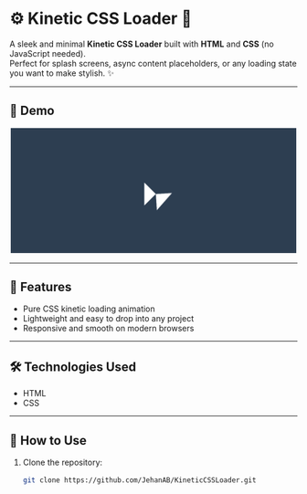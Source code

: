 # ⚙️ Kinetic CSS Loader 🔄

A sleek and minimal **Kinetic CSS Loader** built with **HTML** and **CSS** (no JavaScript needed).  
Perfect for splash screens, async content placeholders, or any loading state you want to make stylish. ✨

---

## 🎥 Demo

<p align="center">
  <img src="demo.gif" alt="Demo of Kinetic CSS Loader" width="500"/>
</p>

---

## 🌟 Features
-  Pure CSS kinetic loading animation  
-  Lightweight and easy to drop into any project  
-  Responsive and smooth on modern browsers  

---

## 🛠️ Technologies Used
-  HTML  
-  CSS  

---

## 🚀 How to Use
1. Clone the repository:
   ```bash
   git clone https://github.com/JehanAB/KineticCSSLoader.git

